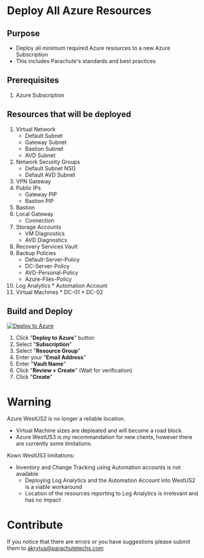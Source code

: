 # Deploy All Azure Resources

## Purpose
   - Deploy all minimum required Azure resources to a new Azure Subscription
   - This includes Parachute's standards and best practices

## Prerequisites
   1. Azure Subscription
   

## Resources that will be deployed
   1. Virtual Network
      *  Default Subnet
      *  Gateway Subnet
      *  Bastion Subnet
      *  AVD Subnet
   2. Network Security Groups
      *  Default Subnet NSG
      *  Default AVD Subnet
   3. VPN Gateway 
   4. Public IPs
      * Gateway PIP
      * Bastion PIP
   5. Bastion
   6. Local Gateway
      * Connection
   7. Storage Accounts
      * VM Diagnostics
      * AVD Diagnostics
   8. Recovery Services Vault
   9. Backup Policies
      *  Default-Server-Policy
      *  DC-Server-Policy
      *  AVD-Personal-Policy
      *  Azure-Files-Policy
   10. Log Analytics
      * Automation Account
   11. Virtual Machines
      * DC-01
      * DC-02


## Build and Deploy
[![Deploy to Azure](https://aka.ms/deploytoazurebutton)]( https://portal.azure.com/#create/Microsoft.Template/uri/https%3A%2F%2Fraw.githubusercontent.com%2Fakrytus%2Fparachute%2Fmain%2FAzure%2520ARM%2520Templates%2FBackup%2FDeploy-BackupPolicies.json)



1.  Click "**Deploy to Azure**" button
2.  Select "**Subscription**"
3.  Select "**Resource Group**"
4.  Enter your "**Email Address**"
5.  Enter "**Vault Name**"
6.  Click "**Review + Create**" (Wait for verification)
7.  Click "**Create**"


# Warning
Azure WestUS2 is no longer a reliable location.  
   - Virtual Machine sizes are depleated and will become a road block.
   - Azure WestUS3 is my recommandation for new clients, however there are currently some limitations.

Kown WestUS3 limitations:
   - Inventory and Change Tracking using Automation accounts is not available 
        *  Deploying Log Analytics and the Automation Account into WestUS2 is a viable workaround
        *  Location of the resources reporting to Log Analytics is irrelevant and has no impact

# Contribute
If you notice that there are errors or you have suggestions please submit them to akrytus@parachutetechs.com 

